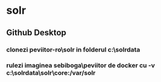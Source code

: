 # solr
## Github Desktop
### clonezi peviitor-ro\solr in folderul c:\solrdata
### rulezi imaginea sebiboga\peviitor de docker cu -v c:\solrdata\solr\core:/var/solr

